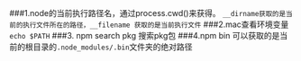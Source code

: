 ###1.node的当前执行路径名，通过process.cwd()来获得。
`__dirname获取的是当前的执行文件所在的路径，__filename 获取的是当前执行文件`
###2.mac查看环境变量 `echo $PATH`
###3. npm search pkg    搜索pkg包
###4.npm bin 可以获取的是当前的根目录的`.node_modules/.bin`文件夹的绝对路径